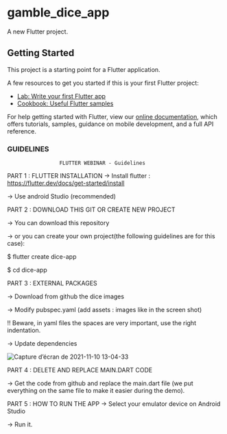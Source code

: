# gamble_dice_app

A new Flutter project.

## Getting Started

This project is a starting point for a Flutter application.

A few resources to get you started if this is your first Flutter project:

- [Lab: Write your first Flutter app](https://flutter.dev/docs/get-started/codelab)
- [Cookbook: Useful Flutter samples](https://flutter.dev/docs/cookbook)

For help getting started with Flutter, view our
[online documentation](https://flutter.dev/docs), which offers tutorials,
samples, guidance on mobile development, and a full API reference.


### GUIDELINES
				     FLUTTER WEBINAR - Guidelines

PART 1 : FLUTTER INSTALLATION 
→ Install flutter : https://flutter.dev/docs/get-started/install

→ Use android Studio (recommended)


PART 2 : DOWNLOAD THIS GIT OR CREATE NEW PROJECT 

-> You can download this repository 

-> or you can create your own project(the following guidelines are for this case): 

$ flutter create dice-app

$ cd dice-app



PART 3 : EXTERNAL PACKAGES 

→ Download from github the dice images

→ Modify pubspec.yaml (add assets : images like in the screen shot)

!! Beware, in yaml files the spaces are very important, use the right indentation.

→ Update dependencies

 

![Capture d’écran de 2021-11-10 13-04-33](https://user-images.githubusercontent.com/94054224/141119293-b4594026-458a-4233-a8cd-ea7b4e9de41f.png)








PART 4 : DELETE AND REPLACE MAIN.DART CODE

→ Get the code from github and replace the main.dart file (we put everything on the same file to make it easier during the demo).



PART 5 : HOW TO RUN THE APP
→ Select your emulator device on Android Studio

→ Run it. 
